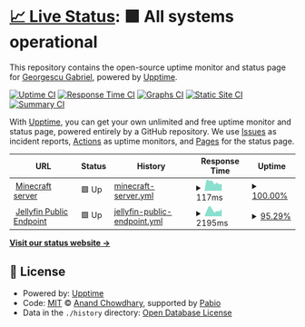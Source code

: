 # [📈 Live Status](https://demo.upptime.js.org): <!--live status--> **🟩 All systems operational**

This repository contains the open-source uptime monitor and status page for [Georgescu Gabriel](https://demo.upptime.js.org), powered by [Upptime](https://github.com/upptime/upptime).

[![Uptime CI](https://github.com/gabi200/uptime-monitor/workflows/Uptime%20CI/badge.svg)](https://github.com/gabi200/uptime-monitor/actions?query=workflow%3A%22Uptime+CI%22)
[![Response Time CI](https://github.com/gabi200/uptime-monitor/workflows/Response%20Time%20CI/badge.svg)](https://github.com/gabi200/uptime-monitor/actions?query=workflow%3A%22Response+Time+CI%22)
[![Graphs CI](https://github.com/gabi200/uptime-monitor/workflows/Graphs%20CI/badge.svg)](https://github.com/gabi200/uptime-monitor/actions?query=workflow%3A%22Graphs+CI%22)
[![Static Site CI](https://github.com/gabi200/uptime-monitor/workflows/Static%20Site%20CI/badge.svg)](https://github.com/gabi200/uptime-monitor/actions?query=workflow%3A%22Static+Site+CI%22)
[![Summary CI](https://github.com/gabi200/uptime-monitor/workflows/Summary%20CI/badge.svg)](https://github.com/gabi200/uptime-monitor/actions?query=workflow%3A%22Summary+CI%22)

With [Upptime](https://upptime.js.org), you can get your own unlimited and free uptime monitor and status page, powered entirely by a GitHub repository. We use [Issues](https://github.com/gabi200/uptime-monitor/issues) as incident reports, [Actions](https://github.com/gabi200/uptime-monitor/actions) as uptime monitors, and [Pages](https://demo.upptime.js.org) for the status page.

<!--start: status pages-->
<!-- This summary is generated by Upptime (https://github.com/upptime/upptime) -->
<!-- Do not edit this manually, your changes will be overwritten -->
<!-- prettier-ignore -->
| URL | Status | History | Response Time | Uptime |
| --- | ------ | ------- | ------------- | ------ |
| <img alt="" src="https://icons.duckduckgo.com/ip3/null.ico" height="13"> [Minecraft server](141.147.28.179) | 🟩 Up | [minecraft-server.yml](https://github.com/gabi200/uptime-monitor/commits/HEAD/history/minecraft-server.yml) | <details><summary><img alt="Response time graph" src="./graphs/minecraft-server/response-time-week.png" height="20"> 117ms</summary><br><a href="https://gabi200.github.io/uptime-monitor/history/minecraft-server"><img alt="Response time 116" src="https://img.shields.io/endpoint?url=https%3A%2F%2Fraw.githubusercontent.com%2Fgabi200%2Fuptime-monitor%2FHEAD%2Fapi%2Fminecraft-server%2Fresponse-time.json"></a><br><a href="https://gabi200.github.io/uptime-monitor/history/minecraft-server"><img alt="24-hour response time 94" src="https://img.shields.io/endpoint?url=https%3A%2F%2Fraw.githubusercontent.com%2Fgabi200%2Fuptime-monitor%2FHEAD%2Fapi%2Fminecraft-server%2Fresponse-time-day.json"></a><br><a href="https://gabi200.github.io/uptime-monitor/history/minecraft-server"><img alt="7-day response time 117" src="https://img.shields.io/endpoint?url=https%3A%2F%2Fraw.githubusercontent.com%2Fgabi200%2Fuptime-monitor%2FHEAD%2Fapi%2Fminecraft-server%2Fresponse-time-week.json"></a><br><a href="https://gabi200.github.io/uptime-monitor/history/minecraft-server"><img alt="30-day response time 118" src="https://img.shields.io/endpoint?url=https%3A%2F%2Fraw.githubusercontent.com%2Fgabi200%2Fuptime-monitor%2FHEAD%2Fapi%2Fminecraft-server%2Fresponse-time-month.json"></a><br><a href="https://gabi200.github.io/uptime-monitor/history/minecraft-server"><img alt="1-year response time 116" src="https://img.shields.io/endpoint?url=https%3A%2F%2Fraw.githubusercontent.com%2Fgabi200%2Fuptime-monitor%2FHEAD%2Fapi%2Fminecraft-server%2Fresponse-time-year.json"></a></details> | <details><summary><a href="https://gabi200.github.io/uptime-monitor/history/minecraft-server">100.00%</a></summary><a href="https://gabi200.github.io/uptime-monitor/history/minecraft-server"><img alt="All-time uptime 100.00%" src="https://img.shields.io/endpoint?url=https%3A%2F%2Fraw.githubusercontent.com%2Fgabi200%2Fuptime-monitor%2FHEAD%2Fapi%2Fminecraft-server%2Fuptime.json"></a><br><a href="https://gabi200.github.io/uptime-monitor/history/minecraft-server"><img alt="24-hour uptime 100.00%" src="https://img.shields.io/endpoint?url=https%3A%2F%2Fraw.githubusercontent.com%2Fgabi200%2Fuptime-monitor%2FHEAD%2Fapi%2Fminecraft-server%2Fuptime-day.json"></a><br><a href="https://gabi200.github.io/uptime-monitor/history/minecraft-server"><img alt="7-day uptime 100.00%" src="https://img.shields.io/endpoint?url=https%3A%2F%2Fraw.githubusercontent.com%2Fgabi200%2Fuptime-monitor%2FHEAD%2Fapi%2Fminecraft-server%2Fuptime-week.json"></a><br><a href="https://gabi200.github.io/uptime-monitor/history/minecraft-server"><img alt="30-day uptime 100.00%" src="https://img.shields.io/endpoint?url=https%3A%2F%2Fraw.githubusercontent.com%2Fgabi200%2Fuptime-monitor%2FHEAD%2Fapi%2Fminecraft-server%2Fuptime-month.json"></a><br><a href="https://gabi200.github.io/uptime-monitor/history/minecraft-server"><img alt="1-year uptime 100.00%" src="https://img.shields.io/endpoint?url=https%3A%2F%2Fraw.githubusercontent.com%2Fgabi200%2Fuptime-monitor%2FHEAD%2Fapi%2Fminecraft-server%2Fuptime-year.json"></a></details>
| <img alt="" src="https://icons.duckduckgo.com/ip3/services.gabi.eu.org.ico" height="13"> [Jellyfin Public Endpoint](https://services.gabi.eu.org) | 🟩 Up | [jellyfin-public-endpoint.yml](https://github.com/gabi200/uptime-monitor/commits/HEAD/history/jellyfin-public-endpoint.yml) | <details><summary><img alt="Response time graph" src="./graphs/jellyfin-public-endpoint/response-time-week.png" height="20"> 2195ms</summary><br><a href="https://gabi200.github.io/uptime-monitor/history/jellyfin-public-endpoint"><img alt="Response time 2038" src="https://img.shields.io/endpoint?url=https%3A%2F%2Fraw.githubusercontent.com%2Fgabi200%2Fuptime-monitor%2FHEAD%2Fapi%2Fjellyfin-public-endpoint%2Fresponse-time.json"></a><br><a href="https://gabi200.github.io/uptime-monitor/history/jellyfin-public-endpoint"><img alt="24-hour response time 3777" src="https://img.shields.io/endpoint?url=https%3A%2F%2Fraw.githubusercontent.com%2Fgabi200%2Fuptime-monitor%2FHEAD%2Fapi%2Fjellyfin-public-endpoint%2Fresponse-time-day.json"></a><br><a href="https://gabi200.github.io/uptime-monitor/history/jellyfin-public-endpoint"><img alt="7-day response time 2195" src="https://img.shields.io/endpoint?url=https%3A%2F%2Fraw.githubusercontent.com%2Fgabi200%2Fuptime-monitor%2FHEAD%2Fapi%2Fjellyfin-public-endpoint%2Fresponse-time-week.json"></a><br><a href="https://gabi200.github.io/uptime-monitor/history/jellyfin-public-endpoint"><img alt="30-day response time 1499" src="https://img.shields.io/endpoint?url=https%3A%2F%2Fraw.githubusercontent.com%2Fgabi200%2Fuptime-monitor%2FHEAD%2Fapi%2Fjellyfin-public-endpoint%2Fresponse-time-month.json"></a><br><a href="https://gabi200.github.io/uptime-monitor/history/jellyfin-public-endpoint"><img alt="1-year response time 2038" src="https://img.shields.io/endpoint?url=https%3A%2F%2Fraw.githubusercontent.com%2Fgabi200%2Fuptime-monitor%2FHEAD%2Fapi%2Fjellyfin-public-endpoint%2Fresponse-time-year.json"></a></details> | <details><summary><a href="https://gabi200.github.io/uptime-monitor/history/jellyfin-public-endpoint">95.29%</a></summary><a href="https://gabi200.github.io/uptime-monitor/history/jellyfin-public-endpoint"><img alt="All-time uptime 97.22%" src="https://img.shields.io/endpoint?url=https%3A%2F%2Fraw.githubusercontent.com%2Fgabi200%2Fuptime-monitor%2FHEAD%2Fapi%2Fjellyfin-public-endpoint%2Fuptime.json"></a><br><a href="https://gabi200.github.io/uptime-monitor/history/jellyfin-public-endpoint"><img alt="24-hour uptime 67.05%" src="https://img.shields.io/endpoint?url=https%3A%2F%2Fraw.githubusercontent.com%2Fgabi200%2Fuptime-monitor%2FHEAD%2Fapi%2Fjellyfin-public-endpoint%2Fuptime-day.json"></a><br><a href="https://gabi200.github.io/uptime-monitor/history/jellyfin-public-endpoint"><img alt="7-day uptime 95.29%" src="https://img.shields.io/endpoint?url=https%3A%2F%2Fraw.githubusercontent.com%2Fgabi200%2Fuptime-monitor%2FHEAD%2Fapi%2Fjellyfin-public-endpoint%2Fuptime-week.json"></a><br><a href="https://gabi200.github.io/uptime-monitor/history/jellyfin-public-endpoint"><img alt="30-day uptime 98.88%" src="https://img.shields.io/endpoint?url=https%3A%2F%2Fraw.githubusercontent.com%2Fgabi200%2Fuptime-monitor%2FHEAD%2Fapi%2Fjellyfin-public-endpoint%2Fuptime-month.json"></a><br><a href="https://gabi200.github.io/uptime-monitor/history/jellyfin-public-endpoint"><img alt="1-year uptime 97.22%" src="https://img.shields.io/endpoint?url=https%3A%2F%2Fraw.githubusercontent.com%2Fgabi200%2Fuptime-monitor%2FHEAD%2Fapi%2Fjellyfin-public-endpoint%2Fuptime-year.json"></a></details>

<!--end: status pages-->

[**Visit our status website →**](https://demo.upptime.js.org)

## 📄 License

- Powered by: [Upptime](https://github.com/upptime/upptime)
- Code: [MIT](./LICENSE) © [Anand Chowdhary](https://anandchowdhary.com), supported by [Pabio](https://pabio.com)
- Data in the `./history` directory: [Open Database License](https://opendatacommons.org/licenses/odbl/1-0/)
